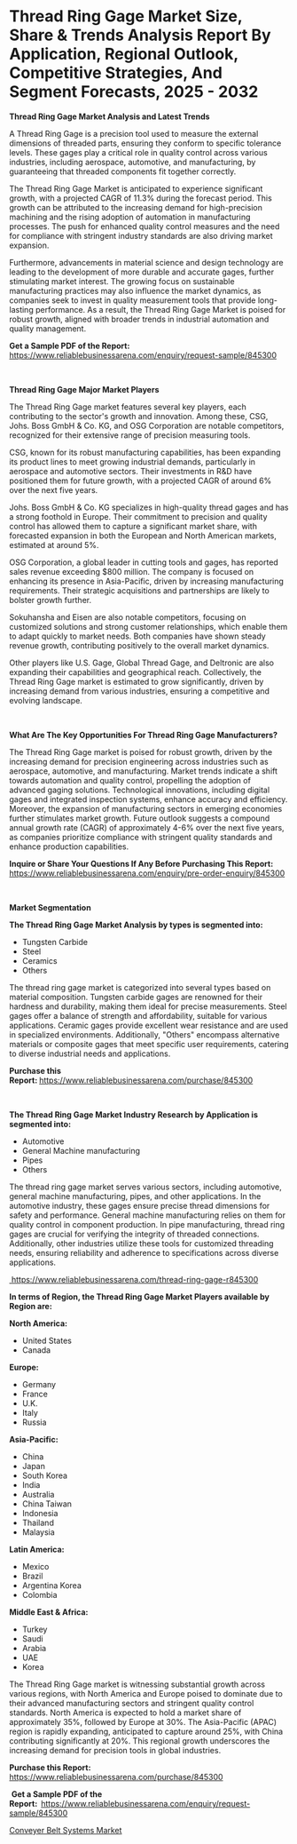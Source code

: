 <p><h1>Thread Ring Gage Market Size, Share & Trends Analysis Report By Application, Regional Outlook, Competitive Strategies, And Segment Forecasts, 2025 - 2032</h1></p><p><strong>Thread Ring Gage Market Analysis and Latest Trends</strong></p>
<p><p>A Thread Ring Gage is a precision tool used to measure the external dimensions of threaded parts, ensuring they conform to specific tolerance levels. These gages play a critical role in quality control across various industries, including aerospace, automotive, and manufacturing, by guaranteeing that threaded components fit together correctly.</p><p>The Thread Ring Gage Market is anticipated to experience significant growth, with a projected CAGR of 11.3% during the forecast period. This growth can be attributed to the increasing demand for high-precision machining and the rising adoption of automation in manufacturing processes. The push for enhanced quality control measures and the need for compliance with stringent industry standards are also driving market expansion. </p><p>Furthermore, advancements in material science and design technology are leading to the development of more durable and accurate gages, further stimulating market interest. The growing focus on sustainable manufacturing practices may also influence the market dynamics, as companies seek to invest in quality measurement tools that provide long-lasting performance. As a result, the Thread Ring Gage Market is poised for robust growth, aligned with broader trends in industrial automation and quality management.</p></p>
<p><strong>Get a Sample PDF of the Report:&nbsp;</strong> <a href="https://www.reliablebusinessarena.com/enquiry/request-sample/845300?utm_campaign=3558&utm_medium=2&utm_source=Github&utm_content=ia&utm_term=08042025&utm_id=thread-ring-gage">https://www.reliablebusinessarena.com/enquiry/request-sample/845300</a></p>
<p>&nbsp;</p>
<p><strong>Thread Ring Gage Major Market Players</strong></p>
<p><p>The Thread Ring Gage market features several key players, each contributing to the sector's growth and innovation. Among these, CSG, Johs. Boss GmbH & Co. KG, and OSG Corporation are notable competitors, recognized for their extensive range of precision measuring tools.</p><p>CSG, known for its robust manufacturing capabilities, has been expanding its product lines to meet growing industrial demands, particularly in aerospace and automotive sectors. Their investments in R&D have positioned them for future growth, with a projected CAGR of around 6% over the next five years.</p><p>Johs. Boss GmbH & Co. KG specializes in high-quality thread gages and has a strong foothold in Europe. Their commitment to precision and quality control has allowed them to capture a significant market share, with forecasted expansion in both the European and North American markets, estimated at around 5%.</p><p>OSG Corporation, a global leader in cutting tools and gages, has reported sales revenue exceeding $800 million. The company is focused on enhancing its presence in Asia-Pacific, driven by increasing manufacturing requirements. Their strategic acquisitions and partnerships are likely to bolster growth further.</p><p>Sokuhansha and Eisen are also notable competitors, focusing on customized solutions and strong customer relationships, which enable them to adapt quickly to market needs. Both companies have shown steady revenue growth, contributing positively to the overall market dynamics.</p><p>Other players like U.S. Gage, Global Thread Gage, and Deltronic are also expanding their capabilities and geographical reach. Collectively, the Thread Ring Gage market is estimated to grow significantly, driven by increasing demand from various industries, ensuring a competitive and evolving landscape.</p></p>
<p>&nbsp;</p>
<p><strong>What Are The Key Opportunities For Thread Ring Gage Manufacturers?</strong></p>
<p><p>The Thread Ring Gage market is poised for robust growth, driven by the increasing demand for precision engineering across industries such as aerospace, automotive, and manufacturing. Market trends indicate a shift towards automation and quality control, propelling the adoption of advanced gaging solutions. Technological innovations, including digital gages and integrated inspection systems, enhance accuracy and efficiency. Moreover, the expansion of manufacturing sectors in emerging economies further stimulates market growth. Future outlook suggests a compound annual growth rate (CAGR) of approximately 4-6% over the next five years, as companies prioritize compliance with stringent quality standards and enhance production capabilities.</p></p>
<p><strong>Inquire or Share Your Questions If Any Before Purchasing This Report:</strong> <a href="https://www.reliablebusinessarena.com/enquiry/pre-order-enquiry/845300?utm_campaign=3558&utm_medium=2&utm_source=Github&utm_content=ia&utm_term=08042025&utm_id=thread-ring-gage">https://www.reliablebusinessarena.com/enquiry/pre-order-enquiry/845300</a></p>
<p>&nbsp;</p>
<p><strong>Market Segmentation</strong></p>
<p><strong>The Thread Ring Gage Market Analysis by types is segmented into:</strong></p>
<p><ul><li>Tungsten Carbide</li><li>Steel</li><li>Ceramics</li><li>Others</li></ul></p>
<p><p>The thread ring gage market is categorized into several types based on material composition. Tungsten carbide gages are renowned for their hardness and durability, making them ideal for precise measurements. Steel gages offer a balance of strength and affordability, suitable for various applications. Ceramic gages provide excellent wear resistance and are used in specialized environments. Additionally, "Others" encompass alternative materials or composite gages that meet specific user requirements, catering to diverse industrial needs and applications.</p></p>
<p><strong>Purchase this Report:&nbsp;</strong><a href="https://www.reliablebusinessarena.com/purchase/845300?utm_campaign=3558&utm_medium=2&utm_source=Github&utm_content=ia&utm_term=08042025&utm_id=thread-ring-gage">https://www.reliablebusinessarena.com/purchase/845300</a></p>
<p>&nbsp;</p>
<p><strong>The Thread Ring Gage Market Industry Research by Application is segmented into:</strong></p>
<p><ul><li>Automotive</li><li>General Machine manufacturing</li><li>Pipes</li><li>Others</li></ul></p>
<p><p>The thread ring gage market serves various sectors, including automotive, general machine manufacturing, pipes, and other applications. In the automotive industry, these gages ensure precise thread dimensions for safety and performance. General machine manufacturing relies on them for quality control in component production. In pipe manufacturing, thread ring gages are crucial for verifying the integrity of threaded connections. Additionally, other industries utilize these tools for customized threading needs, ensuring reliability and adherence to specifications across diverse applications.</p></p>
<p><a href="https://www.reliablebusinessarena.com/thread-ring-gage-r845300?utm_campaign=3558&utm_medium=2&utm_source=Github&utm_content=ia&utm_term=08042025&utm_id=thread-ring-gage">&nbsp;https://www.reliablebusinessarena.com/thread-ring-gage-r845300</a></p>
<p><strong>In terms of Region, the Thread Ring Gage Market Players available by Region are:</strong></p>
<p>
    <p> <strong> North America: </strong>
        <ul>
            <li>United States</li>
            <li>Canada</li>
        </ul>
        </p> 
    <p> <strong> Europe: </strong>
        <ul>
            <li>Germany</li>
            <li>France</li>
            <li>U.K.</li>
            <li>Italy</li>
            <li>Russia</li>
        </ul>
        </p> 
    <p> <strong> Asia-Pacific: </strong>
        <ul>
            <li>China</li>
            <li>Japan</li>
            <li>South Korea</li>
            <li>India</li>
            <li>Australia</li>
            <li>China Taiwan</li>
            <li>Indonesia</li>
            <li>Thailand</li>
            <li>Malaysia</li>
        </ul>
        </p> 
    <p> <strong> Latin America: </strong>
        <ul>
            <li>Mexico</li>
            <li>Brazil</li>
            <li>Argentina Korea</li>
            <li>Colombia</li>
        </ul>
        </p> 
    <p> <strong> Middle East & Africa: </strong>
        <ul>
            <li>Turkey</li>
            <li>Saudi</li>
            <li>Arabia</li>
            <li>UAE</li>
            <li>Korea</li>
        </ul>
    </p>
    </p>
<p><p>The Thread Ring Gage market is witnessing substantial growth across various regions, with North America and Europe poised to dominate due to their advanced manufacturing sectors and stringent quality control standards. North America is expected to hold a market share of approximately 35%, followed by Europe at 30%. The Asia-Pacific (APAC) region is rapidly expanding, anticipated to capture around 25%, with China contributing significantly at 20%. This regional growth underscores the increasing demand for precision tools in global industries.</p></p>
<p><strong>Purchase this Report: </strong><a href="https://www.reliablebusinessarena.com/purchase/845300?utm_campaign=3558&utm_medium=2&utm_source=Github&utm_content=ia&utm_term=08042025&utm_id=thread-ring-gage">https://www.reliablebusinessarena.com/purchase/845300</a></p>
<p>&nbsp;<strong>Get a Sample PDF of the Report:&nbsp;&nbsp;</strong><a href="https://www.reliablebusinessarena.com/enquiry/request-sample/845300?utm_campaign=3558&utm_medium=2&utm_source=Github&utm_content=ia&utm_term=08042025&utm_id=thread-ring-gage">https://www.reliablebusinessarena.com/enquiry/request-sample/845300</a></p>
<p><strong></strong></p>
<p><p><a href="https://github.com/porstheftyux/Market-Research-Report-List-1/blob/main/conveyer-belt-systems-market.md?utm_campaign=3558&utm_medium=2&utm_source=Github&utm_content=ia&utm_term=08042025&utm_id=thread-ring-gage">Conveyer Belt Systems Market</a></p></p>